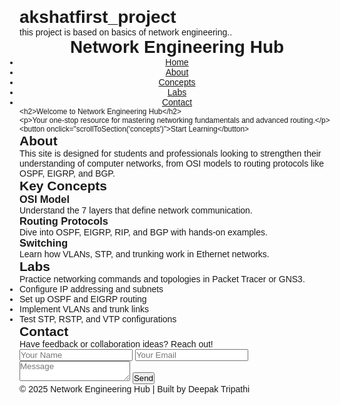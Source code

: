 # akshatfirst_project
this project is based on basics  of network engineering..
<!DOCTYPE html>
<html lang="en">
<head>
  <meta charset="UTF-8" />
  <meta name="viewport" content="width=device-width, initial-scale=1.0" />
  <title>Network Engineering Hub</title>
  <style>
    body{* {
  margin: 0;
  padding: 0;
  box-sizing: border-box;
  font-family: "Poppins", sans-serif;
}

body {
  background: #f4f6f8;
  color: #222;
}

header {
  background: #0b3954;
  color: white;
  padding: 1em 2em;
  display: flex;
  justify-content: space-between;
  align-items: center;
}

header h1 {
  font-size: 1.5em;
}

nav ul {
  list-style: none;
  display: flex;
  gap: 20px;
}

nav a {
  color: white;
  text-decoration: none;
  font-weight: 500;
}

nav a:hover {
  text-decoration: underline;
}

.hero {
  background: linear-gradient(120deg, #0077b6, #00b4d8);
  color: white;
  text-align: center;
  padding: 100px 20px;
}

.hero button {
  background: white;
  color: #0077b6;
  border: none;
  padding: 10px 20px;
  border-radius: 6px;
  cursor: pointer;
  font-size: 1em;
}

.hero button:hover {
  background: #caf0f8;
}

section {
  padding: 60px 20px;
  max-width: 1000px;
  margin: auto;
}

.cards {
  display: flex;
  flex-wrap: wrap;
  gap: 20px;
  justify-content: center;
}

.card {
  background: white;
  padding: 20px;
  border-radius: 10px;
  box-shadow: 0 2px 6px rgba(0, 0, 0, 0.1);
  width: 280px;
  text-align: center;
}

form {
  display: flex;
  flex-direction: column;
  gap: 10px;
  max-width: 400px;
  margin: 20px auto;
}

input, textarea {
  padding: 10px;
  border: 1px solid #ccc;
  border-radius: 5px;
}

button {
  background: #0077b6;
  color: white;
  border: none;
  padding: 10px;
  border-radius: 5px;
  cursor: pointer;
}

button:hover {
  background: #0096c7;
}

footer {
  background: #0b3954;
  color: white;
  text-align: center;
  padding: 20px;
  margin-top: 50px;
}

  </style>
  <link rel="stylesheet" href="style.css" />
</head>
<body>
  <header>
    <h1>Network Engineering Hub</h1>
    <nav>
      <ul>
        <li><a href="#home">Home</a></li>
        <li><a href="#about">About</a></li>
        <li><a href="#concepts">Concepts</a></li>
        <li><a href="#labs">Labs</a></li>
        <li><a href="#contact">Contact</a></li>
      </ul>
    </nav>
  </header>
   <section id="home" class="hero">
    
    <h2>Welcome to Network Engineering Hub</h2>
    <p>Your one-stop resource for mastering networking fundamentals and advanced routing.</p>
    <button onclick="scrollToSection('concepts')">Start Learning</button>
  </section>



  

  <section id="about">
    <h2>About</h2>
    <p>This site is designed for students and professionals looking to strengthen their understanding of computer networks, from OSI models to routing protocols like OSPF, EIGRP, and BGP.</p>
  </section>

  <section id="concepts">
    <h2>Key Concepts</h2>
    <div class="cards">
      <div class="card">
        <h3>OSI Model</h3>
        <p>Understand the 7 layers that define network communication.</p>
      </div>
      <div class="card">
        <h3>Routing Protocols</h3>
        <p>Dive into OSPF, EIGRP, RIP, and BGP with hands-on examples.</p>
      </div>
      <div class="card">
        <h3>Switching</h3>
        <p>Learn how VLANs, STP, and trunking work in Ethernet networks.</p>
      </div>
    </div>
  </section>

  <section id="labs">
    <h2>Labs</h2>
    <p>Practice networking commands and topologies in Packet Tracer or GNS3.</p>
    <ul>
      <li>Configure IP addressing and subnets</li>
      <li>Set up OSPF and EIGRP routing</li>
      <li>Implement VLANs and trunk links</li>
      <li>Test STP, RSTP, and VTP configurations</li>
    </ul>
  </section>

  <section id="contact">
    <h2>Contact</h2>
    <p>Have feedback or collaboration ideas? Reach out!</p>
    <form>
      <input type="text" placeholder="Your Name" required />
      <input type="email" placeholder="Your Email" required />
      <textarea placeholder="Message" required></textarea>
      <button type="submit">Send</button>
    </form>
  </section>

  <footer>
    <p>© 2025 Network Engineering Hub | Built by Deepak Tripathi</p>
  </footer>

  <script src="script.js">function scrollToSection(id) {
  document.getElementById(id).scrollIntoView({ behavior: "smooth" });
}

document.querySelector("form").addEventListener("submit", function (e) {
  e.preventDefault();
  alert("Message sent successfully!");
  this.reset();
});
</script>
</body>
</html>

